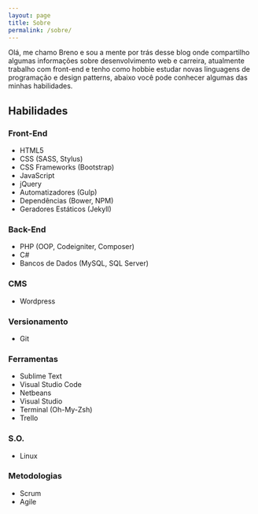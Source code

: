 ```yaml
---
layout: page
title: Sobre
permalink: /sobre/
---
```


Olá, me chamo Breno e sou a mente por trás desse blog onde compartilho algumas informações sobre desenvolvimento web e carreira, atualmente trabalho com front-end e tenho como hobbie estudar novas linguagens de programação e design patterns, abaixo você pode conhecer algumas das minhas habilidades.

## Habilidades

### Front-End

- HTML5
- CSS (SASS, Stylus)
- CSS Frameworks (Bootstrap)
- JavaScript
- jQuery
- Automatizadores (Gulp)
- Dependências (Bower, NPM)
- Geradores Estáticos (Jekyll)

### Back-End

- PHP (OOP, Codeigniter, Composer)
- C#
- Bancos de Dados (MySQL, SQL Server)

### CMS

- Wordpress

### Versionamento

- Git

### Ferramentas

- Sublime Text
- Visual Studio Code
- Netbeans
- Visual Studio
- Terminal (Oh-My-Zsh)
- Trello

### S.O.

- Linux

### Metodologias

- Scrum
- Agile